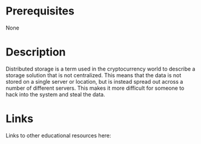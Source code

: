 # Prerequisites
None

# Description
Distributed storage is a term used in the cryptocurrency world to describe a storage solution that is not centralized. This means that the data is not stored on a single server or location, but is instead spread out across a number of different servers. This makes it more difficult for someone to hack into the system and steal the data.

# Links
Links to other educational resources here: